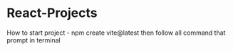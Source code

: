 # React-Projects

How to start project -
npm create vite@latest
then follow all command that prompt in terminal
